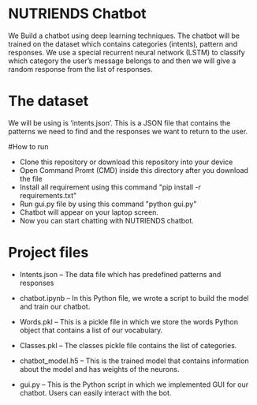 # NUTRIENDS Chatbot
 We Build a chatbot using deep learning techniques. The chatbot will be trained on the dataset which contains categories (intents), pattern and responses. We use a special recurrent neural network (LSTM) to classify which category the user’s message belongs to and then we will give a random response from the list of responses.
  
# The dataset 
We will be using is ‘intents.json’. This is a JSON file that contains the patterns we need to find and the responses we want to return to the user.

#How to run
 - Clone this repository or download this repository into your device
 - Open Command Promt (CMD) inside this directory after you download the file
 - Install all requirement using this command "pip install -r requirements.txt"
 - Run gui.py file by using this command "python gui.py"
 - Chatbot will appear on your laptop screen.
 - Now you can start chatting with NUTRIENDS chatbot.
 
# Project files

- Intents.json – The data file which has predefined patterns and responses

- chatbot.ipynb – In this Python file, we wrote a script to build the model and train our chatbot.

- Words.pkl – This is a pickle file in which we store the words Python object that contains a list of our vocabulary.

- Classes.pkl – The classes pickle file contains the list of categories.

- chatbot_model.h5 – This is the trained model that contains information about the model and has weights of the neurons.

- gui.py – This is the Python script in which we implemented GUI for our chatbot. Users can easily interact with the bot.
